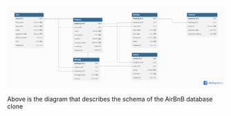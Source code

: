 ![Requirements Diagram](requirements.md.png)

Above is the diagram that describes the schema of the AirBnB database clone
